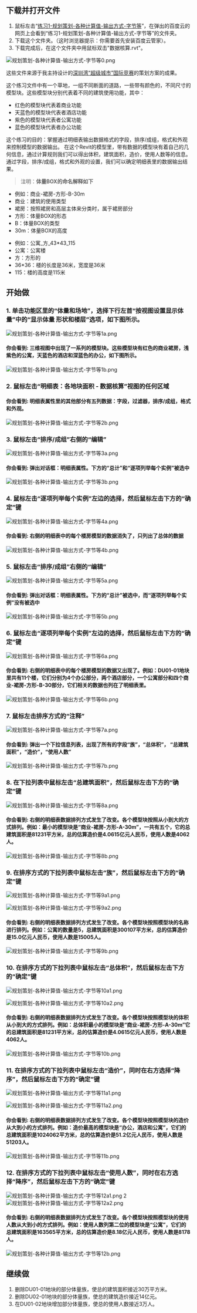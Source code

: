 ## 下载并打开文件

1. 鼠标左击“[练习1-规划策划-各种计算值-输出方式-字节等](http://pan.baidu.com/s/1jHcrXie)”，在弹出的百度云的网页上会看到“练习1-规划策划-各种计算值-输出方式-字节等”的文件夹。
2. 下载这个文件夹。（这时浏览器提示：你需要首先安装百度云管家）。
3. 下载完成后，在这个文件夹中用鼠标双击"数据核算.rvt"。

![规划策划-各种计算值-输出方式-字节等0.png](/images/规划策划-各种计算值-输出方式-字节等/规划策划-各种计算值-输出方式-字节等0.png)

这些文件来源于我主持设计的[深圳湾“超级城市”国际竞赛](http://www.szdesigncenter.org/?p=33930)的策划方案的成果。

这个练习文件中有一个草地，一组不同断面的道路，一些带有颜色的，不同尺寸的模型块。这些模型块分别代表着不同的建筑使用功能，其中：

- 红色的模型块代表着商业功能
- 天蓝色的模型块代表者酒店功能
- 紫色的模型块代表者公寓功能
- 蓝色的模型块代表者办公功能

这个练习的目的：掌握通过明细表输出数据格式的字段，排序/成组，格式和外观来控制模型的数据输出。
在这个Revit的模型里，带有数据的模型块有着自己的几何信息，通过计算规则我们可以得出体积，建筑面积，造价，使用人数等的信息。 
通过字段，排序/成组，格式和外观的设置，我们可以确定明细表里的数据输出结果。

> 注明：**体量BOX的命名解释如下**
> 
- 例如：商业-裙房-方形-B-30m
- 商业：建筑的使用类型
- 裙房：按照裙房和高层主体来分类时，属于裙房部分
- 方形：体量BOX的形态
- B：体量BOX的类型
- 30m：体量BOX的高度
> 
- 例如：公寓_方_43*43_115
- 公寓：公寓楼
- 方：方形的
- 36*36：楼的长度是36米，宽度是36米
- 115：楼的高度是115米

## 开始做

### 1. 单击功能区里的“体量和场地”，选择下行左首“按视图设置显示体量”中的“显示体量 形状和楼层”选项，如下图所示。

![规划策划-各种计算值-输出方式-字节等1a.png](/images/规划策划-各种计算值-输出方式-字节等/规划策划-各种计算值-输出方式-字节等1a.png)

#### 你会看到: 三维视图中出现了一系列的模型块。这些模型块有红色的商业裙房，浅紫色的公寓，天蓝色的酒店和深蓝色的办公，如下图所示。

![规划策划-各种计算值-输出方式-字节等1b.png](/images/规划策划-各种计算值-输出方式-字节等/规划策划-各种计算值-输出方式-字节等1b.png)

### 2. 鼠标左击“明细表：各地块面积 - 数据核算”视图的任何区域

#### 你会看到: 明细表属性里的其他部分有五列数据：字段，过滤器，排序/成组，格式和外观。

![规划策划-各种计算值-输出方式-字节等2b.png](/images/规划策划-各种计算值-输出方式-字节等/规划策划-各种计算值-输出方式-字节等2b.png)

### 3. 鼠标左击“排序/成组”右侧的“编辑”

![规划策划-各种计算值-输出方式-字节等3a.png](/images/规划策划-各种计算值-输出方式-字节等/规划策划-各种计算值-输出方式-字节等3a.png)

#### 你会看到: 弹出对话框：明细表属性。下方的“总计”和“逐项列举每个实例”被选中

![规划策划-各种计算值-输出方式-字节等3b.png](/images/规划策划-各种计算值-输出方式-字节等/规划策划-各种计算值-输出方式-字节等3b.png)

### 4. 鼠标左击“逐项列举每个实例”左边的选择，然后鼠标左击下方的“确定”键

![规划策划-各种计算值-输出方式-字节等4a.png](/images/规划策划-各种计算值-输出方式-字节等/规划策划-各种计算值-输出方式-字节等4a.png)

#### 你会看到: 右侧的明细表中的每个楼房模型的数据消失了，只列出了总体的数据

![规划策划-各种计算值-输出方式-字节等4b.png](/images/规划策划-各种计算值-输出方式-字节等/规划策划-各种计算值-输出方式-字节等4b.png)

### 5. 鼠标左击“排序/成组”右侧的“编辑”

![规划策划-各种计算值-输出方式-字节等5a.png](/images/规划策划-各种计算值-输出方式-字节等/规划策划-各种计算值-输出方式-字节等5a.png)

#### 你会看到: 弹出对话框：明细表属性。下方的“总计”被选中，而“逐项列举每个实例”没有被选中

![规划策划-各种计算值-输出方式-字节等5b.png](/images/规划策划-各种计算值-输出方式-字节等/规划策划-各种计算值-输出方式-字节等5b.png)

### 6. 鼠标左击“逐项列举每个实例”左边的选择，然后鼠标左击下方的“确定”键

![规划策划-各种计算值-输出方式-字节等6a.png](/images/规划策划-各种计算值-输出方式-字节等/规划策划-各种计算值-输出方式-字节等6a.png)

#### 你会看到: 右侧的明细表中的每个楼房模型的数据又出现了。例如：DU01-01地块里共有11个楼，它们分别为4个办公部分，两个酒店部分，一个公寓部分和四个商业-裙房-方形-B-30部分，它们相关的数据也列在了明细表里。

![规划策划-各种计算值-输出方式-字节等6b.png](/images/规划策划-各种计算值-输出方式-字节等/规划策划-各种计算值-输出方式-字节等6b.png)

### 7. 鼠标左击排序方式的“注释”

![规划策划-各种计算值-输出方式-字节等7a.png](/images/规划策划-各种计算值-输出方式-字节等/规划策划-各种计算值-输出方式-字节等7a.png)

#### 你会看到: 弹出一个下拉信息列表，出现了所有的字段“族”，“总体积”， “总建筑面积”，“造价”，“使用人数”

![规划策划-各种计算值-输出方式-字节等7b.png](/images/规划策划-各种计算值-输出方式-字节等/规划策划-各种计算值-输出方式-字节等7b.png)

### 8. 在下拉列表中鼠标左击“总建筑面积”，然后鼠标左击下方的“确定”键

![规划策划-各种计算值-输出方式-字节等8a.png](/images/规划策划-各种计算值-输出方式-字节等/规划策划-各种计算值-输出方式-字节等8a.png)

#### 你会看到: 右侧的明细表数据排列方式发生了改变。各个模型块按照从小到大的方式排列。例如：最小的模型块是“商业-裙房-方形-A-30m”，一共有五个，它的总建筑面积是81231平方米，总的估算造价是4.0615亿元人民币，使用人数是4062人。

![规划策划-各种计算值-输出方式-字节等8b.png](/images/规划策划-各种计算值-输出方式-字节等/规划策划-各种计算值-输出方式-字节等8b.png)

### 9. 在排序方式的下拉列表中鼠标左击“族”，然后鼠标左击下方的“确定”键

![规划策划-各种计算值-输出方式-字节等9a1.png](/images/规划策划-各种计算值-输出方式-字节等/规划策划-各种计算值-输出方式-字节等9a1.png)

![规划策划-各种计算值-输出方式-字节等9a2.png](/images/规划策划-各种计算值-输出方式-字节等/规划策划-各种计算值-输出方式-字节等9a2.png)

#### 你会看到: 右侧的明细表数据排列方式发生了改变。各个模型块按照模型块的名称进行排列。例如：公寓的数量是5，总建筑面积是300107平方米，总的估算造价是15.0亿元人民币，使用人数是15005人。

![规划策划-各种计算值-输出方式-字节等9b.png](/images/规划策划-各种计算值-输出方式-字节等/规划策划-各种计算值-输出方式-字节等9b.png)

### 10. 在排序方式的下拉列表中鼠标左击“总体积”，然后鼠标左击下方的“确定”键

![规划策划-各种计算值-输出方式-字节等10a1.png](/images/规划策划-各种计算值-输出方式-字节等/规划策划-各种计算值-输出方式-字节等10a1.png)

![规划策划-各种计算值-输出方式-字节等10a2.png](/images/规划策划-各种计算值-输出方式-字节等/规划策划-各种计算值-输出方式-字节等10a2.png)

#### 你会看到: 右侧的明细表数据排列方式发生了改变。各个模型块按照模型块的体积从小到大的方式排列。例如：总体积最小的模型块是“商业-裙房-方形-A-30m”它的总建筑面积是81231平方米，总的估算造价是4.0615亿元人民币，使用人数是4062人。

![规划策划-各种计算值-输出方式-字节等10b.png](/images/规划策划-各种计算值-输出方式-字节等/规划策划-各种计算值-输出方式-字节等10b.png)

### 11. 在排序方式的下拉列表中鼠标左击“造价”，同时在右方选择“降序”，然后鼠标左击下方的“确定”键

![规划策划-各种计算值-输出方式-字节等11a1.png](/images/规划策划-各种计算值-输出方式-字节等/规划策划-各种计算值-输出方式-字节等11a1.png)

![规划策划-各种计算值-输出方式-字节等11a2.png](/images/规划策划-各种计算值-输出方式-字节等/规划策划-各种计算值-输出方式-字节等11a2.png)

#### 你会看到: 右侧的明细表数据排列方式发生了改变。各个模型块按照模型块的造价从大到小的方式排列。例如：造价最高的模型块是“办公，酒店和公寓”，它们的总建筑面积是1024062平方米，总的估算造价是51.2亿元人民币，使用人数是51203人。

![规划策划-各种计算值-输出方式-字节等11b.png](/images/规划策划-各种计算值-输出方式-字节等/规划策划-各种计算值-输出方式-字节等11b.png)

### 12. 在排序方式的下拉列表中鼠标左击“使用人数”，同时在右方选择“降序”，然后鼠标左击下方的“确定”键

![规划策划-各种计算值-输出方式-字节等12a1.png](/images/规划策划-各种计算值-输出方式-字节等/规划策划-各种计算值-输出方式-字节等12a1.png)
2
![规划策划-各种计算值-输出方式-字节等12a2.png](/images/规划策划-各种计算值-输出方式-字节等/规划策划-各种计算值-输出方式-字节等12a2.png)

#### 你会看到: 右侧的明细表数据排列方式发生了改变。各个模型块按照模型块的使用人数从大到小的方式排列。例如：使用人数列第二位的模型块是“公寓”，它们的总建筑面积是163565平方米，总的估算造价是8.18亿元人民币，使用人数是8178人。

![规划策划-各种计算值-输出方式-字节等12b.png](/images/规划策划-各种计算值-输出方式-字节等/规划策划-各种计算值-输出方式-字节等12b.png)

## 继续做

1. 删除DU01-01地块的部分体量族，使总的建筑面积接近30万平方米。
2. 删除DU02-01地块的部分体量族，使总的建筑造价接近14亿元。
3. 在DU01-02地块增加部分体量族，使总的使用人数接近3万人。
